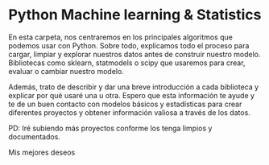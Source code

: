# Python Machine learning & Statistics

En esta carpeta, nos centraremos en los principales algoritmos que podemos usar con Python. Sobre todo, explicamos todo el proceso para cargar, limpiar y explorar nuestros datos antes de construir nuestro modelo. Bibliotecas como sklearn, statmodels o scipy que usaremos para crear, evaluar o cambiar nuestro modelo.

Además, trato de describir y dar una breve introducción a cada biblioteca y explicar por qué usaré una u otra. Espero que esta información te ayude y te de un buen contacto con modelos básicos y estadísticas para crear diferentes proyectos y obtener información valiosa a través de los datos.

PD: Iré subiendo más proyectos conforme los tenga limpios y documentados.

Mis mejores deseos



